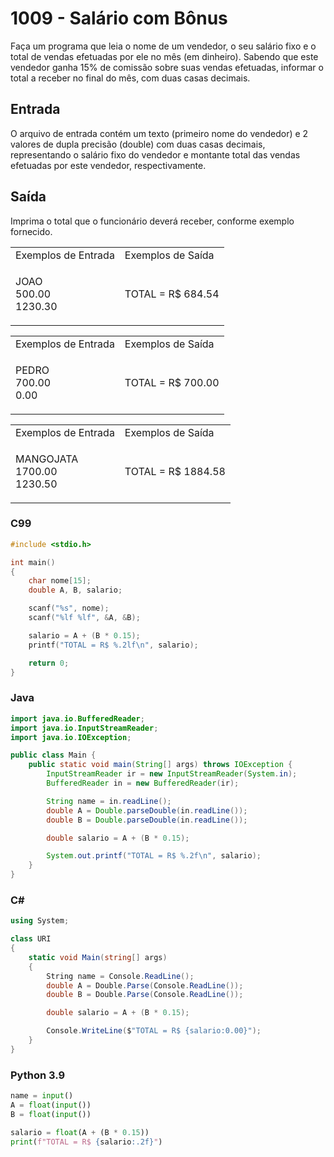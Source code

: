 <html>
<body style="padding: 10px 0px;">
    <div class="header">
        <h1>1009 - Salário com Bônus</h1>
        <div class="problem">
            <div class="description">
                <p>
                    Faça um programa que leia o nome de um vendedor, o seu salário fixo e o total de vendas efetuadas
                    por
                    ele no mês (em dinheiro). Sabendo que este vendedor ganha 15% de comissão sobre suas vendas
                    efetuadas,
                    informar o total a receber no final do mês, com duas casas decimais.</p>
            </div>
            <h2>Entrada</h2>
            <div class="input">
                <p>
                    O arquivo de entrada contém um texto (primeiro nome do vendedor) e 2 valores de dupla precisão
                    (double)
                    com duas casas decimais, representando o salário fixo do vendedor e montante total das vendas
                    efetuadas
                    por este vendedor, respectivamente.</p>
            </div>
            <h2>Saída</h2>
            <div class="output">
                <p>
                    Imprima o total que o funcionário deverá receber, conforme exemplo fornecido.</p>
            </div>
            <div class="both"></div>
            <table>
                <tbody>
                    <tr>
                        <td>Exemplos de Entrada</td>
                        <td>Exemplos de Saída</td>
                    </tr>
                    <tr>
                        <td class="division">
                            <p>
                                JOAO<br>
                                500.00<br>
                                1230.30</p>
                            </p>
                        </td>
                        <td>
                            <p>
                                TOTAL = R$ 684.54</p>
                            </p>
                        </td>
                    </tr>
                </tbody>
            </table>
            <table>
                <tbody>
                    <tr>
                        <td>Exemplos de Entrada</td>
                        <td>Exemplos de Saída</td>
                    </tr>
                    <tr>
                        <td class="division">
                            <p>
                                PEDRO<br>
                                700.00<br>
                                0.00</p>
                            </p>
                        </td>
                        <td>
                            <p>
                                TOTAL = R$ 700.00</p>
                            </p>
                        </td>
                    </tr>
                </tbody>
            </table>
            <table>
                <tbody>
                    <tr>
                        <td>Exemplos de Entrada</td>
                        <td>Exemplos de Saída</td>
                    </tr>
                    <tr>
                        <td class="division">
                            <p>
                                MANGOJATA<br>
                                1700.00<br>
                                1230.50</p>
                            </p>
                        </td>
                        <td>
                            <p>
                                TOTAL = R$ 1884.58</p>
                            </p>
                        </td>
                    </tr>
                </tbody>
            </table>
        </div>
    </div>
</body>
</html>

### C99

```c
#include <stdio.h>

int main()
{
    char nome[15];
    double A, B, salario;

    scanf("%s", nome);
    scanf("%lf %lf", &A, &B);

    salario = A + (B * 0.15);
    printf("TOTAL = R$ %.2lf\n", salario);

    return 0;
}
```

### Java

```java
import java.io.BufferedReader;
import java.io.InputStreamReader;
import java.io.IOException;

public class Main {
    public static void main(String[] args) throws IOException {
        InputStreamReader ir = new InputStreamReader(System.in);
        BufferedReader in = new BufferedReader(ir);

        String name = in.readLine();
        double A = Double.parseDouble(in.readLine());
        double B = Double.parseDouble(in.readLine());

        double salario = A + (B * 0.15);

        System.out.printf("TOTAL = R$ %.2f\n", salario);
    }
}
```

### C#

```cs
using System;

class URI
{
    static void Main(string[] args)
    {
        String name = Console.ReadLine();
        double A = Double.Parse(Console.ReadLine());
        double B = Double.Parse(Console.ReadLine());

        double salario = A + (B * 0.15);

        Console.WriteLine($"TOTAL = R$ {salario:0.00}");
    }
}
```

### Python 3.9

```python
name = input()
A = float(input())
B = float(input())

salario = float(A + (B * 0.15))
print(f"TOTAL = R$ {salario:.2f}")
```
